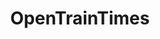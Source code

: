 ---
title: OpenTrainTimes
description: Real-time track diagram.
url: https://www.opentraintimes.com/maps
image:
    # url: '/assets/images/cafe.png'
    # alt: 'Cafe'
tags: ['osint', 'track', 'train']
pubDate: 2023-11-09
draft: false
---